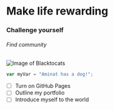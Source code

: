 # Make life rewarding
### Challenge yourself
###### Find community
![Image of Blacktocats](https://octodex.github.com/images/blacktocats.png)
``` javascript
var myVar = "Aminat has a dog!";
```
- [ ] Turn on GitHub Pages
- [ ] Outline my portfolio
- [ ] Introduce myself to the world
